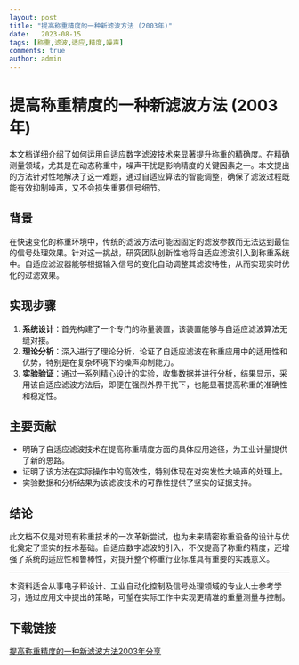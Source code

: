 ```yaml
---
layout: post
title: "提高称重精度的一种新滤波方法 (2003年)"
date:   2023-08-15
tags: [称重,滤波,适应,精度,噪声]
comments: true
author: admin
---
```

# 提高称重精度的一种新滤波方法 (2003年)

本文档详细介绍了如何运用自适应数字滤波技术来显著提升称重的精确度。在精确测量领域，尤其是在动态称重中，噪声干扰是影响精度的关键因素之一。本文提出的方法针对性地解决了这一难题，通过自适应算法的智能调整，确保了滤波过程既能有效抑制噪声，又不会损失重要信号细节。

## 背景

在快速变化的称重环境中，传统的滤波方法可能因固定的滤波参数而无法达到最佳的信号处理效果。针对这一挑战，研究团队创新性地将自适应滤波引入到称重系统中。自适应滤波器能够根据输入信号的变化自动调整其滤波特性，从而实现实时优化的过滤效果。

## 实现步骤

1. **系统设计**：首先构建了一个专门的称量装置，该装置能够与自适应滤波算法无缝对接。
2. **理论分析**：深入进行了理论分析，论证了自适应滤波在称重应用中的适用性和优势，特别是在复杂环境下的噪声抑制能力。
3. **实验验证**：通过一系列精心设计的实验，收集数据并进行分析，结果显示，采用该自适应滤波方法后，即便在强烈外界干扰下，也能显著提高称重的准确性和稳定性。

## 主要贡献

- 明确了自适应滤波技术在提高称重精度方面的具体应用途径，为工业计量提供了新的思路。
- 证明了该方法在实际操作中的高效性，特别体现在对突发性大噪声的处理上。
- 实验数据和分析结果为该滤波技术的可靠性提供了坚实的证据支持。

## 结论

此文档不仅是对现有称重技术的一次革新尝试，也为未来精密称重设备的设计与优化奠定了坚实的技术基础。自适应数字滤波的引入，不仅提高了称重的精度，还增强了系统的适应性和鲁棒性，对提升整个称重行业标准具有重要的实践意义。

---

本资料适合从事电子秤设计、工业自动化控制及信号处理领域的专业人士参考学习，通过应用文中提出的策略，可望在实际工作中实现更精准的重量测量与控制。

## 下载链接

[提高称重精度的一种新滤波方法2003年分享](https://pan.quark.cn/s/4416fb97fabd)